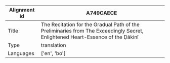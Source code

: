 |Alignment id | A749CAECE
| --- | --- 
|Title | The Recitation for the Gradual Path of the Preliminaries from The Exceedingly Secret, Enlightened Heart-Essence of the Ḍākinī 
|Type | translation
|Languages | ['en', 'bo']